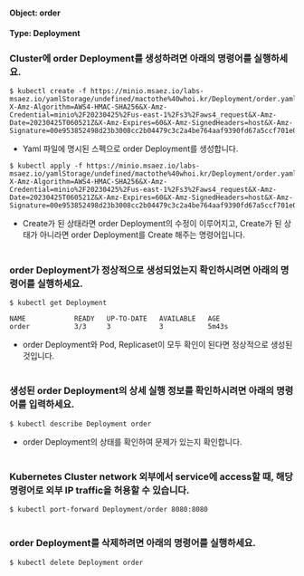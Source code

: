 
#### Object: order
#### Type: Deployment

### Cluster에 order Deployment를 생성하려면 아래의 명령어를 실행하세요.

```
$ kubectl create -f https://minio.msaez.io/labs-msaez.io/yamlStorage/undefined/mactothe%40whoi.kr/Deployment/order.yaml?X-Amz-Algorithm=AWS4-HMAC-SHA256&X-Amz-Credential=minio%2F20230425%2Fus-east-1%2Fs3%2Faws4_request&X-Amz-Date=20230425T060521Z&X-Amz-Expires=60&X-Amz-SignedHeaders=host&X-Amz-Signature=00e953852498d23b3008cc2b04479c3c2a4be764aaf9390fd67a5ccf701e0346
```
- Yaml 파일에 명시된 스펙으로 order Deployment를 생성합니다.

```
$ kubectl apply -f https://minio.msaez.io/labs-msaez.io/yamlStorage/undefined/mactothe%40whoi.kr/Deployment/order.yaml?X-Amz-Algorithm=AWS4-HMAC-SHA256&X-Amz-Credential=minio%2F20230425%2Fus-east-1%2Fs3%2Faws4_request&X-Amz-Date=20230425T060521Z&X-Amz-Expires=60&X-Amz-SignedHeaders=host&X-Amz-Signature=00e953852498d23b3008cc2b04479c3c2a4be764aaf9390fd67a5ccf701e0346
```
- Create가 된 상태라면 order Deployment의 수정이 이루어지고, Create가 된 상태가 아니라면 order Deployment를 Create 해주는 명령어입니다.  
#

### order Deployment가 정상적으로 생성되었는지 확인하시려면 아래의 명령어를 실행하세요.

```
$ kubectl get Deployment

NAME            READY   UP-TO-DATE   AVAILABLE   AGE
order           3/3     3            3           5m43s

```
- order Deployment와 Pod, Replicaset이 모두 확인이 된다면 정상적으로 생성된 것입니다.
#

### 생성된 order Deployment의 상세 실행 정보를 확인하시려면 아래의 명령어를 입력하세요.

```
$ kubectl describe Deployment order
```
- order Deployment의 상태를 확인하여 문제가 있는지 확인합니다. 
#

### Kubernetes Cluster network 외부에서 service에 access할 때, 해당 명령어로 외부 IP traffic을 허용할 수 있습니다.

```
$ kubectl port-forward Deployment/order 8080:8080
```
#

### order Deployment를 삭제하려면 아래의 명령어를 실행하세요.

```
$ kubectl delete Deployment order
```
#

